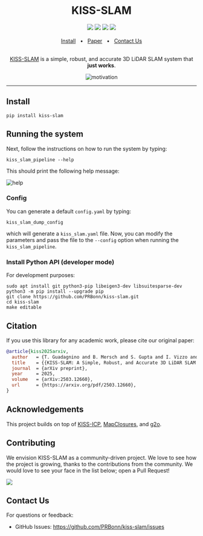 <div align="center">
    <h1>KISS-SLAM</h1>
    <a href="https://github.com/PRBonn/kiss-slam/releases"><img src="https://img.shields.io/github/v/release/PRBonn/kiss-slam?label=version" /></a>
    <a href="https://github.com/PRBonn/kiss-slam/blob/main/LICENSE"><img src="https://img.shields.io/github/license/PRBonn/kiss-slam" /></a>
    <a href="https://github.com/PRBonn/kiss-slam/blob/main/"><img src="https://img.shields.io/badge/Linux-FCC624?logo=linux&logoColor=black" /></a>
    <a href="https://github.com/PRBonn/kiss-slam/blob/main/"><img src="https://img.shields.io/badge/mac%20os-000000?&logo=apple&logoColor=white" /></a>
    <br />
    <br />
    <a href="https://github.com/PRBonn/kiss-slam/blob/main/README.md#Install">Install</a>
    <span>&nbsp;&nbsp;•&nbsp;&nbsp;</span>
    <a href="https://www.ipb.uni-bonn.de/wp-content/papercite-data/pdf/kiss2025iros.pdf">Paper</a>
    <span>&nbsp;&nbsp;•&nbsp;&nbsp;</span>
    <a href=https://github.com/PRBonn/kiss-slam/issues>Contact Us</a>
  <br />
  <br />

[KISS-SLAM](https://www.ipb.uni-bonn.de/wp-content/papercite-data/pdf/kiss2025iros.pdf) is a simple, robust, and accurate 3D LiDAR SLAM system that **just works**.


![motivation](https://github.com/user-attachments/assets/66c3e50f-009a-4a36-9856-283a895c300f)


</div>

<hr />

## Install

```
pip install kiss-slam
```

## Running the system
Next, follow the instructions on how to run the system by typing:
```
kiss_slam_pipeline --help
```

This should print the following help message:

![help](https://github.com/user-attachments/assets/5a6fe624-2aaf-466f-8a18-51039b794000)

### Config
You can generate a default `config.yaml` by typing:

```
kiss_slam_dump_config
```

which will generate a `kiss_slam.yaml` file. Now, you can modify the parameters and pass the file to the `--config` option when running the `kiss_slam_pipeline`.

### Install Python API (developer mode)
For development purposes:

```
sudo apt install git python3-pip libeigen3-dev libsuitesparse-dev
python3 -m pip install --upgrade pip
git clone https://github.com/PRBonn/kiss-slam.git
cd kiss-slam
make editable
```

## Citation
If you use this library for any academic work, please cite our original paper:
```bib
@article{kiss2025arxiv,
  author   = {T. Guadagnino and B. Mersch and S. Gupta and I. Vizzo and G. Grisetti and C. Stachniss},
  title    = {{KISS-SLAM: A Simple, Robust, and Accurate 3D LiDAR SLAM System With Enhanced Generalization Capabilities}},
  journal  = {arXiv preprint},
  year     = 2025,
  volume   = {arXiv:2503.12660},
  url      = {https://arxiv.org/pdf/2503.12660},
}
```

## Acknowledgements
This project builds on top of [KISS-ICP](https://github.com/PRBonn/kiss-icp), [MapClosures](https://github.com/PRBonn/MapClosures), and [g2o](https://github.com/RainerKuemmerle/g2o).

## Contributing

We envision KISS-SLAM as a community-driven project. We love to see how the project is growing, thanks to the contributions from the community. We would love to see your face in the list below; open a Pull Request!

<a href="https://github.com/PRBonn/kiss-slam/graphs/contributors">
  <img src="https://contrib.rocks/image?repo=PRBonn/kiss-slam" />
</a>

## Contact Us
For questions or feedback:
- GitHub Issues: https://github.com/PRBonn/kiss-slam/issues
